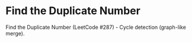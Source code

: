 # Find the Duplicate Number

Find the Duplicate Number (LeetCode #287) - Cycle detection (graph-like merge).
